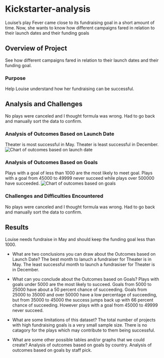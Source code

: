 # Kickstarter-analysis
Louise’s play Fever came close to its fundraising goal in a short amount of time. Now, she wants to know how different campaigns fared in relation to their launch dates and their funding goals

## Overview of Project
See how different campaigns fared in relation to their launch dates and their funding goal.

### Purpose
Help Louise understand how her fundraising can be successful.

## Analysis and Challenges
No plays were canceled and I thought formula was wrong.  Had to go back and manually sort the data to confirm.

### Analysis of Outcomes Based on Launch Date
Theater is most successful in May. Theater is least successful in December.
![Chart of outcomes based on launch date](/assets/images/Theater_Outcomes_vs_Launch.png)

### Analysis of Outcomes Based on Goals
Plays with a goal of less than 1000 are the most likely to meet goal.  Plays with a goal from 45000 to 49999 never succeed while plays over 500000 have succeeded.
![Chart of outcomes based on goals](C:\Users\japodaca\Documents\GitHub\joeapodaca\kickstarter-analysis/readme.md/outcomes_vs_Goals.png)

### Challenges and Difficulties Encountered
No plays were canceled and I thought formula was wrong.  Had to go back and manually sort the data to confirm.

## Results
Louise needs fundraise in May and should keep the funding goal less than 1000.

- What are two conclusions you can draw about the Outcomes based on Launch Date?
The best month to lanuch a fundraiser for Theater is in May. The least successful month to launch a fundrasiser for Theater is in December.

- What can you conclude about the Outcomes based on Goals?
Plays with goals under 5000 are the most likely to succeed.  Goals from 5000 to 25000 have about a 50 percent chance of succeeding.  Goals from 25000 to 35000 and over 50000 have a low percentage of succeeding, but from 35000 to 45000 the success jumps back up with 66 percent chance of succeeding.  However plays with a goal from 45000 to 49999 never succeed.

- What are some limitations of this dataset?
The total number of projects with high fundraising goals is a very small sample size.  There is no catagory for the plays which may contribute to them being successful. 

- What are some other possible tables and/or graphs that we could create?
Analysis of outcomes based on goals by country.   Analysis of outcomes based on goals by staff pick.
